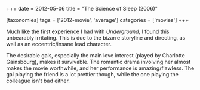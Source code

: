 +++
date = 2012-05-06
title = "The Science of Sleep (2006)"

[taxonomies]
tags = ['2012-movie', 'average']
categories = ['movies']
+++

Much like the first experience I had with *Underground*, I found this
unbearably irritating. This is due to the bizarre storyline and
directing, as well as an eccentric/insane lead character.

The desirable gals, especially the main love interest (played by
Charlotte Gainsbourg), makes it survivable. The romantic drama involving
her almost makes the movie worthwhile, and her performance is
amazing/flawless. The gal playing the friend is a lot prettier though,
while the one playing the colleague isn't bad either.
